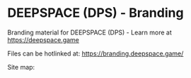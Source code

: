 # DEEPSPACE (DPS) - Branding

Branding material for DEEPSPACE (DPS) - Learn more at https://deepspace.game

Files can be hotlinked at: https://branding.deepspace.game/

Site map:



